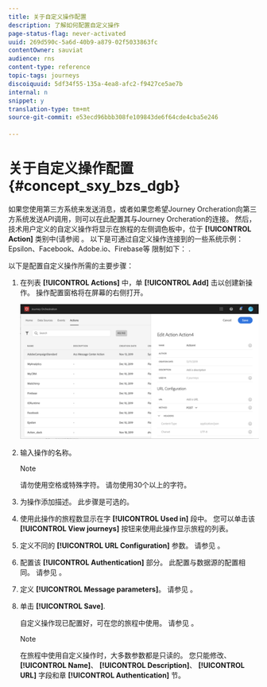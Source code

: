```yaml
---
title: 关于自定义操作配置
description: 了解如何配置自定义操作
page-status-flag: never-activated
uuid: 269d590c-5a6d-40b9-a879-02f5033863fc
contentOwner: sauviat
audience: rns
content-type: reference
topic-tags: journeys
discoiquuid: 5df34f55-135a-4ea8-afc2-f9427ce5ae7b
internal: n
snippet: y
translation-type: tm+mt
source-git-commit: e53ecd96bbb308fe109843de6f64cde4cba5e246

---
```



# 关于自定义操作配置 {#concept_sxy_bzs_dgb}

如果您使用第三方系统来发送消息，或者如果您希望Journey Orcheration向第三方系统发送API调用，则可以在此配置其与Journey Orcheration的连接。 然后，技术用户定义的自定义操作将显示在旅程的左侧调色板中，位于 **[!UICONTROL Action]** 类别中(请参阅 [](../building-journeys/about-action-activities.md)。 以下是可通过自定义操作连接到的一些系统示例：Epsilon、Facebook、Adobe.io、Firebase等
限制如下： [](../action/custom-action-limitations.md).

以下是配置自定义操作所需的主要步骤：

1. 在列表 **[!UICONTROL Actions]** 中，单 **[!UICONTROL Add]** 击以创建新操作。 操作配置窗格将在屏幕的右侧打开。

   ![](../assets/custom2.png)

1. 输入操作的名称。

   >[!NOTE]
   >
   >请勿使用空格或特殊字符。 请勿使用30个以上的字符。

1. 为操作添加描述。 此步骤是可选的。
1. 使用此操作的旅程数显示在字 **[!UICONTROL Used in]** 段中。 您可以单击该 **[!UICONTROL View journeys]** 按钮来使用此操作显示旅程的列表。
1. 定义不同的 **[!UICONTROL URL Configuration]** 参数。 请参见 [](../action/url-configuration.md)。
1. 配置该 **[!UICONTROL Authentication]** 部分。 此配置与数据源的配置相同。  请参见 [](../datasource/external-data-sources.md#section_wjp_nl5_nhb)。
1. 定义 **[!UICONTROL Message parameters]**。 请参见 [](../action/defining-the-message-parameters.md)。
1. 单击 **[!UICONTROL Save]**.

   自定义操作现已配置好，可在您的旅程中使用。 请参见 [](../building-journeys/about-action-activities.md)。

   >[!NOTE]
   >
   >在旅程中使用自定义操作时，大多数参数都是只读的。 您只能修改、 **[!UICONTROL Name]**、 **[!UICONTROL Description]**、 **[!UICONTROL URL]** 字段和章 **[!UICONTROL Authentication]** 节。
